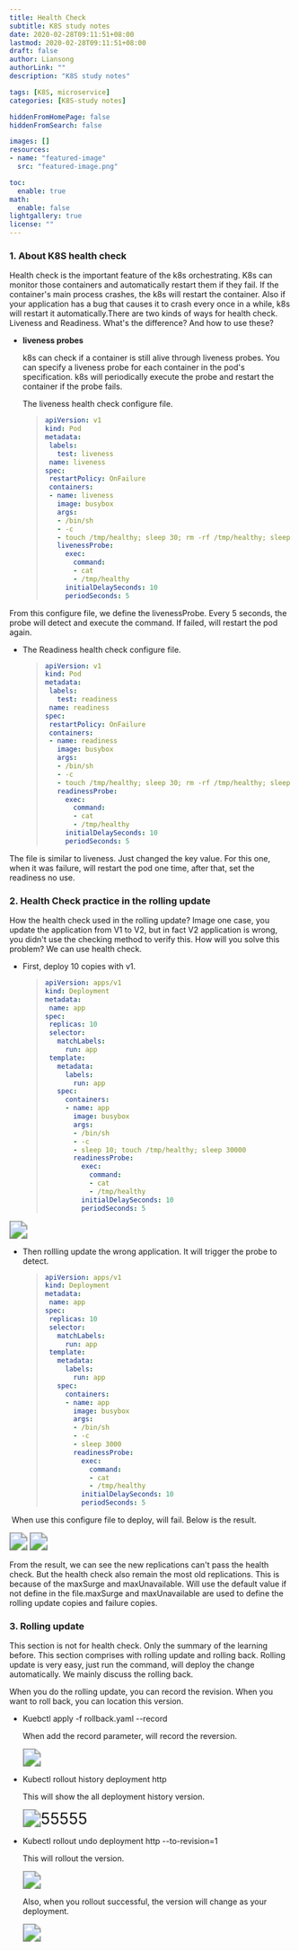 ```yaml
---
title: Health Check 
subtitle: K8S study notes
date: 2020-02-28T09:11:51+08:00
lastmod: 2020-02-28T09:11:51+08:00
draft: false
author: Liansong
authorLink: ""
description: "K8S study notes"

tags: [K8S, microservice]
categories: [K8S-study notes]

hiddenFromHomePage: false
hiddenFromSearch: false

images: []
resources:
- name: "featured-image"
  src: "featured-image.png"

toc:
  enable: true
math:
  enable: false
lightgallery: true
license: ""
---
```


### 1. About K8S health check

Health check is the important feature of the k8s orchestrating. K8s can monitor those containers and automatically restart them if they fail. If the container's main process crashes, the k8s will restart the container. Also if your application has a bug that causes it to crash every once in a while, k8s will restart it automatically.There are two kinds of ways for health check. Liveness and Readiness. What's the difference? And how to use these? 

- **liveness probes**

  k8s can check if a container is still alive through liveness probes. You can specify a liveness probe for each container in the pod's specification. k8s will periodically execute the probe and restart the container if the probe fails.
  
  The liveness health check configure file.
  
  >```yaml
  >apiVersion: v1
  >kind: Pod
  >metadata:
  >  labels:
  >    test: liveness
  >  name: liveness
  >spec:
  >  restartPolicy: OnFailure
  >  containers:
  >  - name: liveness
  >    image: busybox
  >    args:
  >    - /bin/sh
  >    - -c
  >    - touch /tmp/healthy; sleep 30; rm -rf /tmp/healthy; sleep 60
  >    livenessProbe:
  >      exec:
  >        command:
  >        - cat
  >        - /tmp/healthy
  >      initialDelaySeconds: 10
  >      periodSeconds: 5
  >```

From this configure file, we define the livenessProbe. Every 5 seconds, the probe will detect and execute the command. If failed, will restart the pod again. 

- The  Readiness health check configure file.

  >```yaml
  >apiVersion: v1
  >kind: Pod
  >metadata:
  >  labels:
  >    test: readiness
  >  name: readiness
  >spec:
  >  restartPolicy: OnFailure
  >  containers:
  >  - name: readiness
  >    image: busybox
  >    args:
  >    - /bin/sh
  >    - -c
  >    - touch /tmp/healthy; sleep 30; rm -rf /tmp/healthy; sleep 60
  >    readinessProbe:
  >      exec:
  >        command:
  >        - cat
  >        - /tmp/healthy
  >      initialDelaySeconds: 10
  >      periodSeconds: 5
  >```

The file is similar to liveness. Just changed the key value. For this one, when it was failure, will restart the pod one time, after that, set the readiness no use. 

### 2. Health Check practice in the rolling update

How the health check used in the rolling update? Image one case, you update the application from V1 to V2, but in fact V2 application is wrong, you didn't use the checking method to verify this. How will you solve this problem? We can use health check.

- First, deploy 10 copies with v1.

  >```yaml
  >apiVersion: apps/v1
  >kind: Deployment
  >metadata:
  >  name: app
  >spec:
  >  replicas: 10
  >  selector:
  >    matchLabels:
  >      run: app
  >  template:
  >    metadata:
  >      labels:
  >        run: app
  >    spec:
  >      containers:
  >      - name: app
  >        image: busybox
  >        args:
  >        - /bin/sh
  >        - -c
  >        - sleep 10; touch /tmp/healthy; sleep 30000
  >        readinessProbe:
  >          exec:
  >            command:
  >            - cat
  >            - /tmp/healthy
  >          initialDelaySeconds: 10
  >          periodSeconds: 5
  >```



<img src="https://cdn.jsdelivr.net/gh/yeliansong/github-blog-PIC/blog-images007S8ZIlgy1gdpzbx6r8oj318i0qm7wh.jpg" style="zoom:200%;" />

- Then rollling update the wrong application. It will trigger the probe to detect.

  >```yaml
  >apiVersion: apps/v1
  >kind: Deployment
  >metadata:
  >  name: app
  >spec:
  >  replicas: 10
  >  selector:
  >    matchLabels:
  >      run: app
  >  template:
  >    metadata:
  >      labels:
  >        run: app
  >    spec:
  >      containers:
  >      - name: app
  >        image: busybox
  >        args:
  >        - /bin/sh
  >        - -c
  >        - sleep 3000
  >        readinessProbe:
  >          exec:
  >            command:
  >            - cat
  >            - /tmp/healthy
  >          initialDelaySeconds: 10
  >          periodSeconds: 5
  >```

​        When use this configure file to deploy, will fail. Below is the result.

<img src="https://cdn.jsdelivr.net/gh/yeliansong/github-blog-PIC/blog-images007S8ZIlgy1gdpzk08tjbj313i0qe4qp.jpg" style="zoom:200%;" />

<img src="https://cdn.jsdelivr.net/gh/yeliansong/github-blog-PIC/blog-images007S8ZIlgy1gdpztqjufbj30qa0zqx47.jpg" style="zoom:200%;" />

From the result, we can see the new replications can't pass the health check. But the health check also remain the most old replications. This is because of the maxSurge and maxUnavailable. Will use the default value if not define in the file.maxSurge and maxUnavailable are used to define the rolling update copies and failure copies.

### 3. Rolling update

This section is not for health check. Only the summary of the learning before.                                                                                                                                                                    This section comprises with rolling update and rolling back. Rolling update is very easy, just run the command, will deploy the change automatically. We mainly discuss the rolling back.

When you do the rolling update, you can record the revision. When you want to roll back, you can location this version.                                   

- Kuebctl apply -f rollback.yaml --record

  When add the record parameter, will record the reversion.

  <img src="https://cdn.jsdelivr.net/gh/yeliansong/github-blog-PIC/blog-images00831rSTgy1gdp45c5s14j31ig0oohdt.jpg" style="zoom:200%;" />

- Kubectl rollout history deployment http 

  This will show the all deployment history version.

  <img src="https://p.ipic.vip/zttryj.jpg" alt="55555" style="zoom:200%;" />

- Kubectl rollout undo deployment http --to-revision=1

  This will rollout the version.

  <img src="https://cdn.jsdelivr.net/gh/yeliansong/github-blog-PIC/blog-images00831rSTgy1gdp46orwccj31mw0aa4gs.jpg" style="zoom:200%;" />

  Also, when you rollout successful, the version will change as your deployment.

  <img src="https://cdn.jsdelivr.net/gh/yeliansong/github-blog-PIC/blog-images00831rSTgy1gdp47k5pepj31760bo170.jpg" style="zoom:200%;" />
  
  